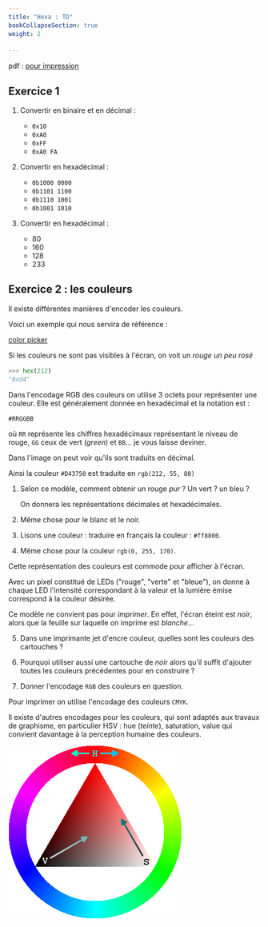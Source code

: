 ```yaml
---
title: "Hexa : TD"
bookCollapseSection: true
weight: 2

---
```


pdf : [pour impression](./hexa_td.pdf)

## Exercice 1

1. Convertir en binaire et en décimal :

    * `0x10`
    * `0xA0`
    * `0xFF`
    * `0xA0 FA`

2. Convertir en hexadécimal :

    * `0b1000 0000`
    * `0b1101 1100`
    * `0b1110 1001`
    * `0b1001 1010`

3. Convertir en hexadécimal :

    * 80
    * 160
    * 128
    * 233

## Exercice 2 : les couleurs

Il existe différentes manières d'encoder les couleurs. 

Voici un exemple qui nous servira de référence :

[color picker](https://imagecolorpicker.com/color-code/bb3344)

Si les couleurs ne sont pas visibles à l'écran, on voit un _rouge un peu rosé_

```python
>>> hex(212)
"0xd4"
```

Dans l'encodage RGB des couleurs on utilise 3 octets pour représenter une couleur.
Elle est généralement donnée en hexadécimal et la notation est :

```
#RRGGBB
```

où `RR` représente les chiffres hexadécimaux représentant le niveau de rouge,
`GG` ceux de vert (_green_) et `BB`... je vous laisse deviner.

Dans l'image on peut voir qu'ils sont traduits en décimal.

Ainsi la couleur `#D43750` est traduite en `rgb(212, 55, 80)`

1. Selon ce modèle, comment obtenir un rouge _pur_ ? Un vert ? un bleu ?

    On donnera les représentations décimales et hexadécimales.
2. Même chose pour le blanc et le noir.

3. Lisons une couleur : traduire en français la couleur : `#ff8800`.
4. Même chose pour la couleur `rgb(0, 255, 170)`.


Cette représentation des couleurs est commode pour afficher à l'écran.

Avec un pixel constitué de LEDs ("rouge", "verte" et "bleue"), on donne
à chaque LED l'intensité correspondant à la valeur et la lumière émise
correspond à la couleur désirée.

Ce modèle ne convient pas pour _imprimer_. En effet, l'écran éteint est _noir_,
alors que la feuille sur laquelle on imprime est _blanche_...

5. Dans une imprimante jet d'encre couleur, quelles sont les couleurs des cartouches ?

6. Pourquoi utiliser aussi une cartouche de _noir_ alors qu'il suffit d'ajouter
  toutes les couleurs précédentes pour en construire ?

6. Donner l'encodage `RGB` des couleurs en question.

Pour imprimer on utilise l'encodage des couleurs `CMYK`.

Il existe d'autres encodages pour les couleurs, qui sont adaptés aux travaux
de graphisme, en particulier HSV : hue (_teinte_), saturation, value qui convient
davantage à la perception humaine des couleurs.

![hsv](./Triangulo_HSV.png)




